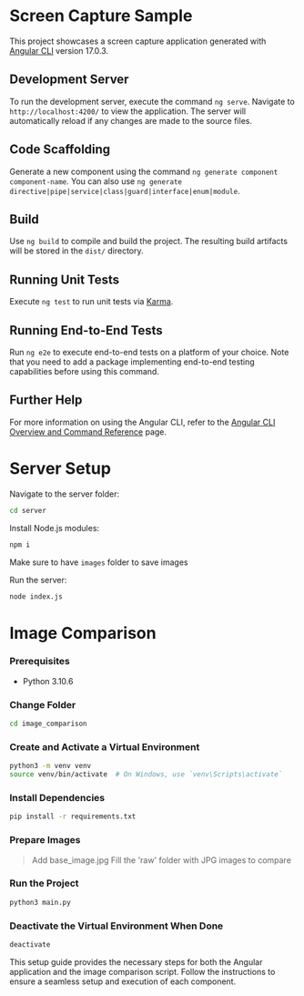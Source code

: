 # Screen Capture Sample

This project showcases a screen capture application generated with [Angular CLI](https://github.com/angular/angular-cli) version 17.0.3.

## Development Server

To run the development server, execute the command `ng serve`. Navigate to `http://localhost:4200/` to view the application. The server will automatically reload if any changes are made to the source files.

## Code Scaffolding

Generate a new component using the command `ng generate component component-name`. You can also use `ng generate directive|pipe|service|class|guard|interface|enum|module`.

## Build

Use `ng build` to compile and build the project. The resulting build artifacts will be stored in the `dist/` directory.

## Running Unit Tests

Execute `ng test` to run unit tests via [Karma](https://karma-runner.github.io).

## Running End-to-End Tests

Run `ng e2e` to execute end-to-end tests on a platform of your choice. Note that you need to add a package implementing end-to-end testing capabilities before using this command.

## Further Help

For more information on using the Angular CLI, refer to the [Angular CLI Overview and Command Reference](https://angular.io/cli) page.

# Server Setup

Navigate to the server folder:

```sh
cd server
```

Install Node.js modules:

```sh
npm i
```
Make sure to have `images` folder to save images

Run the server:

```sh
node index.js
```

# Image Comparison

### Prerequisites

- Python 3.10.6

### Change Folder

```sh
cd image_comparison
```

### Create and Activate a Virtual Environment

```sh
python3 -m venv venv
source venv/bin/activate  # On Windows, use `venv\Scripts\activate`
```

### Install Dependencies

```sh
pip install -r requirements.txt
```

### Prepare Images
> Add base_image.jpg
> Fill the 'raw' folder with JPG images to compare

### Run the Project

```sh
python3 main.py
```

### Deactivate the Virtual Environment When Done

```sh
deactivate
```

This setup guide provides the necessary steps for both the Angular application and the image comparison script. Follow the instructions to ensure a seamless setup and execution of each component.
